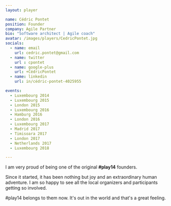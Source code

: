 ```yaml
---
layout: player

name: Cédric Pontet
position: Founder
company: Agile Partner
bio: "Software architect | Agile coach"
avatar: /images/players/CedricPontet.jpg
socials:
  - name: email
    url: cedric.pontet@gmail.com
  - name: twitter
    url : cpontet
  - name: google-plus
    url: +CédricPontet
  - name: linkedin
    url: in/cédric-pontet-4025955

events:
  - Luxembourg 2014
  - Luxembourg 2015
  - London 2015
  - Luxembourg 2016
  - Hamburg 2016
  - London 2016
  - Luxembourg 2017
  - Madrid 2017
  - Timisoara 2017
  - London 2017
  - Netherlands 2017
  - Luxembourg 2018

---
```


I am very proud of being one of the original **#play14** founders.  

Since it started, it has been nothing but joy and an extraordinary human adventure. 
I am so happy to see all the local organizers and participants getting so involved.

#play14 belongs to them now. 
It's out in the world and that's a great feeling.